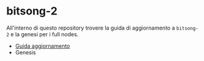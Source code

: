 # bitsong-2

All'interno di questo repository trovere la guida di aggiornamento a `bitsong-2` e la genesi per i full nodes.

- [Guida aggiornamento](./UPGRADE.md)
- Genesis